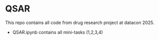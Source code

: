 # QSAR
This repo contains all code from drug research project at datacon 2025.

 - QSAR.ipynb contains all mini-tasks (1,2,3,4)